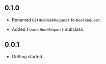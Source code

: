 ## 0.1.0

* Renamed `GitHubHookRequest` to `HookRequest`.

* Added `IssuesHookRequest` subclass.

## 0.0.1

- Getting started...
